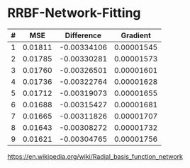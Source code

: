 # RRBF-Network-Fitting


\# |	MSE	|	Difference |	Gradient
---|------|------------|----------
1	| 0.01811 |	-0.00334106	| 0.00001545
2	| 0.01785 |	-0.00330281	| 0.00001573
3	| 0.01760 |	-0.00326501	| 0.00001601
4	| 0.01736 |	-0.00322764	| 0.00001628
5	| 0.01712 |	-0.00319073	| 0.00001655
6	| 0.01688 |	-0.00315427	| 0.00001681
7	| 0.01665 |	-0.00311826	| 0.00001707
8	| 0.01643 |	-0.00308272	| 0.00001732
9	| 0.01621 |	-0.00304765	| 0.00001756



https://en.wikipedia.org/wiki/Radial_basis_function_network
